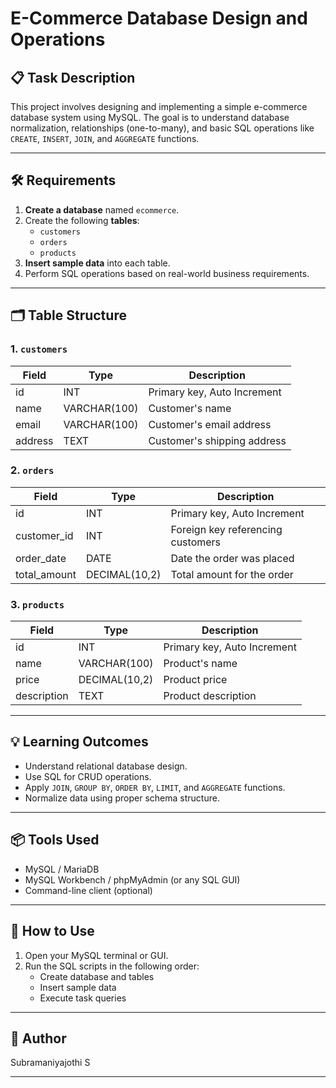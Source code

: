 # E-Commerce Database Design and Operations

## 📋 Task Description

This project involves designing and implementing a simple e-commerce database system using MySQL. The goal is to understand database normalization, relationships (one-to-many), and basic SQL operations like `CREATE`, `INSERT`, `JOIN`, and `AGGREGATE` functions.

---

## 🛠️ Requirements

1. **Create a database** named `ecommerce`.
2. Create the following **tables**:
   - `customers`
   - `orders`
   - `products`
3. **Insert sample data** into each table.
4. Perform SQL operations based on real-world business requirements.

---

## 🗂️ Table Structure

### 1. `customers`
| Field     | Type         | Description                        |
|-----------|--------------|------------------------------------|
| id        | INT          | Primary key, Auto Increment        |
| name      | VARCHAR(100) | Customer's name                    |
| email     | VARCHAR(100) | Customer's email address           |
| address   | TEXT         | Customer's shipping address        |

### 2. `orders`
| Field        | Type         | Description                         |
|--------------|--------------|-------------------------------------|
| id           | INT          | Primary key, Auto Increment         |
| customer_id  | INT          | Foreign key referencing customers   |
| order_date   | DATE         | Date the order was placed           |
| total_amount | DECIMAL(10,2)| Total amount for the order          |

### 3. `products`
| Field       | Type         | Description                         |
|-------------|--------------|-------------------------------------|
| id          | INT          | Primary key, Auto Increment         |
| name        | VARCHAR(100) | Product's name                      |
| price       | DECIMAL(10,2)| Product price                       |
| description | TEXT         | Product description                 |

---


## 💡 Learning Outcomes

- Understand relational database design.
- Use SQL for CRUD operations.
- Apply `JOIN`, `GROUP BY`, `ORDER BY`, `LIMIT`, and `AGGREGATE` functions.
- Normalize data using proper schema structure.

---

## 📦 Tools Used

- MySQL / MariaDB
- MySQL Workbench / phpMyAdmin (or any SQL GUI)
- Command-line client (optional)

---

## 📁 How to Use

1. Open your MySQL terminal or GUI.
2. Run the SQL scripts in the following order:
   - Create database and tables
   - Insert sample data
   - Execute task queries

---

## 📝 Author

Subramaniyajothi S  

---

